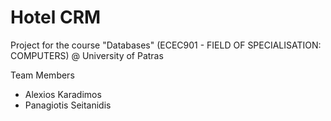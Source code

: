 Hotel CRM
=========

Project for the course "Databases" (ECEC901 - FIELD OF SPECIALISATION: COMPUTERS) @ University of Patras

Team Members
* Alexios Karadimos
* Panagiotis Seitanidis
